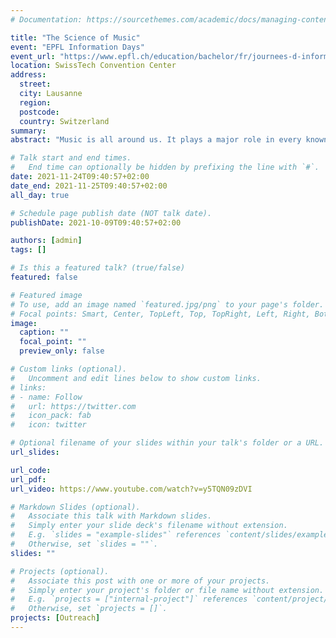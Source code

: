```yaml
---
# Documentation: https://sourcethemes.com/academic/docs/managing-content/

title: "The Science of Music"
event: "EPFL Information Days"
event_url: "https://www.epfl.ch/education/bachelor/fr/journees-d-information/journees-info-programme/journees-info-conf_interdisciplinaires/"
location: SwissTech Convention Center
address:
  street:
  city: Lausanne
  region:
  postcode:
  country: Switzerland 
summary:
abstract: "Music is all around us. It plays a major role in every known human culture and we are exposed to it over many hours of the day: in shopping malls, advertisements, and - of course - voluntary listening or playing. We use music in order to celebrate and to grief; film music can express what dialogue and image can’t, especially when it comes to feelings and emotions. Despite these seemingly universal functions, music displays an astonishing cross-cultural and stylistic diversity. The _Digital and Cognitive Musicology Lab_ at EPFL is dedicated to finding out how music fulfills all those functions and more. To study this multifaceted phenomenon, insights from many different perspectives are necessary. Our interdisciplinary team uses computer science and machine learning, psychology and neuroscience, as well as musicology and theory, to better understand how music works."

# Talk start and end times.
#   End time can optionally be hidden by prefixing the line with `#`.
date: 2021-11-24T09:40:57+02:00
date_end: 2021-11-25T09:40:57+02:00
all_day: true

# Schedule page publish date (NOT talk date).
publishDate: 2021-10-09T09:40:57+02:00

authors: [admin]
tags: []

# Is this a featured talk? (true/false)
featured: false

# Featured image
# To use, add an image named `featured.jpg/png` to your page's folder. 
# Focal points: Smart, Center, TopLeft, Top, TopRight, Left, Right, BottomLeft, Bottom, BottomRight.
image:
  caption: ""
  focal_point: ""
  preview_only: false

# Custom links (optional).
#   Uncomment and edit lines below to show custom links.
# links:
# - name: Follow
#   url: https://twitter.com
#   icon_pack: fab
#   icon: twitter

# Optional filename of your slides within your talk's folder or a URL.
url_slides:

url_code:
url_pdf:
url_video: https://www.youtube.com/watch?v=y5TQN09zDVI

# Markdown Slides (optional).
#   Associate this talk with Markdown slides.
#   Simply enter your slide deck's filename without extension.
#   E.g. `slides = "example-slides"` references `content/slides/example-slides.md`.
#   Otherwise, set `slides = ""`.
slides: ""

# Projects (optional).
#   Associate this post with one or more of your projects.
#   Simply enter your project's folder or file name without extension.
#   E.g. `projects = ["internal-project"]` references `content/project/deep-learning/index.md`.
#   Otherwise, set `projects = []`.
projects: [Outreach]
---
```

